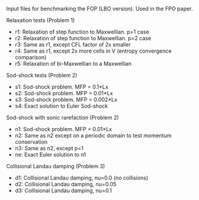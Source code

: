 Input files for benchmarking the FOP (LBO version). Used in the FPO
paper.

Relaxation tests (Problem 1)

- r1: Relaxation of step function to Maxwellian. p=1 case
- r2: Relaxation of step function to Maxwellian. p=2 case
- r3: Same as r1, except CFL factor of 2x smaller
- r4: Same as r1, except 2x more cells in V (entropy convergence comparison)
- r5: Relaxation of bi-Maxwellian to a Maxwellian

Sod-shock tests (Problem 2)

- s1: Sod-shock problem. MFP = 0.1*Lx
- s2: Sod-shock problem. MFP = 0.01*Lx
- s3: Sod-shock problem. MFP = 0.002*Lx
- s4: Exact solution to Euler Sod-shock

Sod-shock with sonic rarefaction (Problem 2)

- n1: Sod-shock problem. MFP = 0.01*Lx
- n2: Same as n2 except on a periodic domain to test momentum conservation
- n3: Same as n2, except p=1
- ne: Exact Euler solution to n1

Collisional Landau damping (Problem 3)

- d1: Collisional Landau damping, nu=0.0 (no collisions)
- d2: Collisional Landau damping, nu=0.05
- d3: Collisional Landau damping, nu=0.1